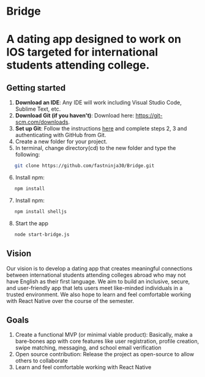 # Bridge
# A dating app designed to work on IOS targeted for international students attending college.

## Getting started
1. **Download an IDE**: Any IDE will work including Visual Studio Code, Sublime Text, etc.
2. **Download Git (if you haven't)**: Download here: https://git-scm.com/downloads. 
3. **Set up Git**: Follow the instructions [here](https://docs.github.com/en/get-started/getting-started-with-git/set-up-git) and complete steps 2, 3 and authenticating with GitHub from Git.
4. Create a new folder for your project. 
5. In terminal, change directory(cd) to the new folder and type the following: 
```bash
   git clone https://github.com/fastninja30/Bridge.git
```
6. Install npm: 
```bash
   npm install
```
7. Install npm: 
```bash
   npm install shelljs
```
8. Start the app
```bash
   node start-bridge.js
```

## Vision
Our vision is to develop a dating app that creates meaningful connections between international students attending colleges abroad who may not have English as their first language. We aim to build an inclusive, secure, and user-friendly app that lets users meet like-minded individuals in a trusted environment. We also hope to learn and feel comfortable working with React Native over the course of the semester.

## Goals
1. Create a functional MVP (or minimal viable product): Basically, make a bare-bones app with core features like user registration, profile creation, swipe matching, messaging, and school email verification 
2. Open source contribution: Release the project as open-source to allow others to collaborate
3. Learn and feel comfortable working with React Native

